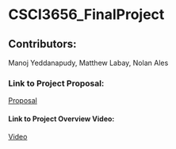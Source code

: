 # CSCI3656_FinalProject

## Contributors: 
Manoj Yeddanapudy, Matthew Labay, Nolan Ales

### Link to Project Proposal: 
[Proposal](https://docs.google.com/document/d/1j70vSKdYw3WiG-DKHieNjvpvh9BEpO4ytWMTUiovGHY/edit?usp=sharing)

#### Link to Project Overview Video: 
[Video](https://www.youtube.com/watch?v=ckPmKFjPigM)
